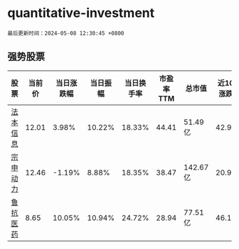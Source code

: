 # quantitative-investment

`最后更新时间：2024-05-08 12:30:45 +0800`

## 强势股票

|股票|当前价|当日涨跌幅|当日振幅|当日换手率|市盈率TTM|总市值|近10日涨跌幅|
|----|----|----|----|----|----|----|----|
|[法本信息](https://xueqiu.com/S/SZ300925)|12.01|3.98%|10.22%|18.33%|44.41|51.49亿|42.98%|
|[宗申动力](https://xueqiu.com/S/SZ001696)|12.46|-1.19%|8.88%|18.35%|38.47|142.67亿|20.97%|
|[鲁抗医药](https://xueqiu.com/S/SH600789)|8.65|10.05%|10.94%|24.72%|28.94|77.51亿|46.11%|
